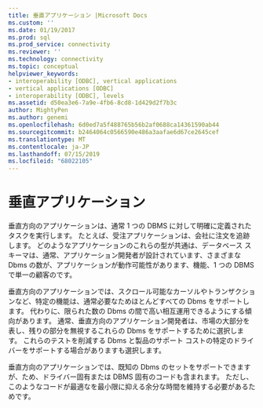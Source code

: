 ```yaml
---
title: 垂直アプリケーション |Microsoft Docs
ms.custom: ''
ms.date: 01/19/2017
ms.prod: sql
ms.prod_service: connectivity
ms.reviewer: ''
ms.technology: connectivity
ms.topic: conceptual
helpviewer_keywords:
- interoperability [ODBC], vertical applications
- vertical applications [ODBC]
- interoperability [ODBC], levels
ms.assetid: d50ea3e6-7a9e-4fb6-8cd8-1d429d2f7b3c
author: MightyPen
ms.author: genemi
ms.openlocfilehash: 6d0ed7a5f488765b56b2af0688ca14361590ab44
ms.sourcegitcommit: b2464064c0566590e486a3aafae6d67ce2645cef
ms.translationtype: MT
ms.contentlocale: ja-JP
ms.lasthandoff: 07/15/2019
ms.locfileid: "68022105"
---
```

# <a name="vertical-applications"></a>垂直アプリケーション
垂直方向のアプリケーションは、通常 1 つの DBMS に対して明確に定義されたタスクを実行します。 たとえば、受注アプリケーションは、会社に注文を追跡します。 どのようなアプリケーションのこれらの型が共通は、データベース スキーマは、通常、アプリケーション開発者が設計されています、さまざまな Dbms の数が、アプリケーションが動作可能性があります、機能、1 つの DBMS で単一の顧客のです。  
  
 垂直方向のアプリケーションでは、スクロール可能なカーソルやトランザクションなど、特定の機能は、通常必要なためほとんどすべての Dbms をサポートします。 代わりに、限られた数の Dbms の間で高い相互運用できるようにする傾向があります。 通常、垂直方向のアプリケーション開発者は、市場の大部分を表し、残りの部分を無視するこれらの Dbms をサポートするために選択します。 これらのテストを削減する Dbms と製品のサポート コストの特定のドライバーをサポートする場合がありますも選択します。  
  
 垂直方向のアプリケーションでは、既知の Dbms のセットをサポートできますが、ため、ドライバー固有または DBMS 固有のコードも含まれます。 ただし、このようなコードが最適なを最小限に抑える余分な時間を維持する必要があるためです。
